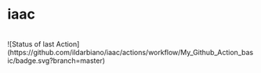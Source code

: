 # iaac
 <br>
![Status of last Action] (https://github.com/ildarbiano/iaac/actions/workflow/My_Github_Action_basic/badge.svg?branch=master) <br>
